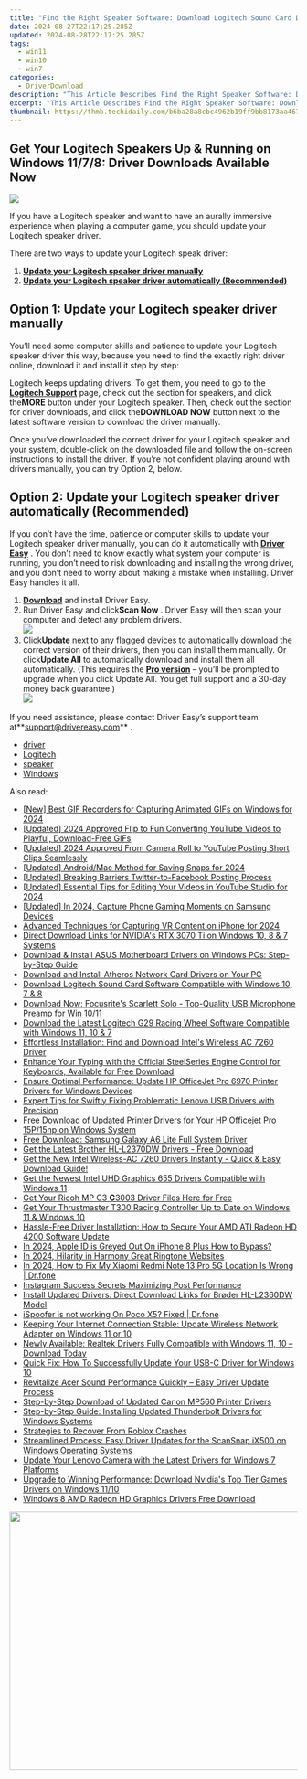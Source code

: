 ```yaml
---
title: "Find the Right Speaker Software: Download Logitech Sound Card Drivers for Win 10/7/8 - Free"
date: 2024-08-27T22:17:25.285Z
updated: 2024-08-28T22:17:25.285Z
tags:
  - win11
  - win10
  - win7
categories:
  - DriverDownload
description: "This Article Describes Find the Right Speaker Software: Download Logitech Sound Card Drivers for Win 10/7/8 - Free"
excerpt: "This Article Describes Find the Right Speaker Software: Download Logitech Sound Card Drivers for Win 10/7/8 - Free"
thumbnail: https://thmb.techidaily.com/b6ba28a8cbc4962b19ff9bb8173aa467ae4382bcff0dac604a5e0846ad2b1ff2.png
---
```


## Get Your Logitech Speakers Up & Running on Windows 11/7/8: Driver Downloads Available Now

![](https://images.drivereasy.com/wp-content/uploads/2018/11/img_5bfb63fc1ca58.png)

 If you have a Logitech speaker and want to have an aurally immersive experience when playing a computer game, you should update your Logitech speaker driver.

There are two ways to update your Logitech speak driver:

1. [**Update your Logitech speaker driver manually**](https://tools.techidaily.com/drivereasy/download/)
2. [**Update your Logitech speaker driver automatically (Recommended)**](https://www.drivereasy.com/knowledge/logitech-speaker-drivers-free-download-for-windows/#o2)

## Option 1: Update your Logitech speaker driver manually

 You’ll need some computer skills and patience to update your Logitech speaker driver this way, because you need to find the exactly right driver online, download it and install it step by step:

 Logitech keeps updating drivers. To get them, you need to go to the **[Logitech Support](https://support.logitech.com/en%5Fus/category/speakers-and-sound)**  page, check out the section for speakers, and click the**MORE** button under your Logitech speaker. Then, check out the section for driver downloads, and click the**DOWNLOAD NOW** button next to the latest software version to download the driver manually.

 Once you’ve downloaded the correct driver for your Logitech speaker and your system, double-click on the downloaded file and follow the on-screen instructions to install the driver. If you’re not confident playing around with drivers manually, you can try Option 2, below.

## Option 2: Update your Logitech speaker driver automatically (Recommended)

 If you don’t have the time, patience or computer skills to update your Logitech speaker driver manually, you can do it automatically with **[Driver Easy](https://tools.techidaily.com/drivereasy/download/)**  . You don’t need to know exactly what system your computer is running, you don’t need to risk downloading and installing the wrong driver, and you don’t need to worry about making a mistake when installing. Driver Easy handles it all.

1. **[Download](https://tools.techidaily.com/drivereasy/download/)**  and install Driver Easy.
2. Run Driver Easy and click**Scan Now** . Driver Easy will then scan your computer and detect any problem drivers.  
![](https://images.drivereasy.com/wp-content/uploads/2018/11/img_5bfb65e3000f8.jpg)
3. Click**Update** next to any flagged devices to automatically download the correct version of their drivers, then you can install them manually. Or click**Update All** to automatically download and install them all automatically. (This requires the **[Pro version](https://tools.techidaily.com/drivereasy/download/)**  – you’ll be prompted to upgrade when you click Update All. You get full support and a 30-day money back guarantee.)  
![](https://images.drivereasy.com/wp-content/uploads/2018/11/img_5bfb666e60511.jpg)

 If you need assistance, please contact Driver Easy’s support team at**<support@drivereasy.com>** .

* [driver](https://tools.techidaily.com/drivereasy/download/)
* [Logitech](https://tools.techidaily.com/drivereasy/download/)
* [speaker](https://tools.techidaily.com/drivereasy/download/)
* [Windows](https://tools.techidaily.com/drivereasy/download/)

<ins class="adsbygoogle"
     style="display:block"
     data-ad-format="autorelaxed"
     data-ad-client="ca-pub-7571918770474297"
     data-ad-slot="1223367746"></ins>



<ins class="adsbygoogle"
     style="display:block"
     data-ad-client="ca-pub-7571918770474297"
     data-ad-slot="8358498916"
     data-ad-format="auto"
     data-full-width-responsive="true"></ins>

<span class="atpl-alsoreadstyle">Also read:</span>
<div><ul>
<li><a href="https://digital-screen-recording.techidaily.com/new-best-gif-recorders-for-capturing-animated-gifs-on-windows-for-2024/"><u>[New] Best GIF Recorders for Capturing Animated GIFs on Windows for 2024</u></a></li>
<li><a href="https://eaxpv-info.techidaily.com/updated-2024-approved-flip-to-fun-converting-youtube-videos-to-playful-download-free-gifs/"><u>[Updated] 2024 Approved  Flip to Fun  Converting YouTube Videos to Playful, Download-Free GIFs</u></a></li>
<li><a href="https://eaxpv-info.techidaily.com/updated-2024-approved-from-camera-roll-to-youtube-posting-short-clips-seamlessly/"><u>[Updated] 2024 Approved  From Camera Roll to YouTube  Posting Short Clips Seamlessly</u></a></li>
<li><a href="https://snapchat-videos.techidaily.com/updated-androidmac-method-for-saving-snaps-for-2024/"><u>[Updated] Android/Mac Method for Saving Snaps for 2024</u></a></li>
<li><a href="https://facebook-clips.techidaily.com/updated-breaking-barriers-twitter-to-facebook-posting-process/"><u>[Updated] Breaking Barriers  Twitter-to-Facebook Posting Process</u></a></li>
<li><a href="https://youtube-data.techidaily.com/ed-essential-tips-for-editing-your-videos-in-youtube-studio-for-2024/"><u>[Updated] Essential Tips for Editing Your Videos in YouTube Studio for 2024</u></a></li>
<li><a href="https://video-capture.techidaily.com/updated-in-2024-capture-phone-gaming-moments-on-samsung-devices/"><u>[Updated] In 2024, Capture Phone Gaming Moments on Samsung Devices</u></a></li>
<li><a href="https://fox-cloud.techidaily.com/advanced-techniques-for-capturing-vr-content-on-iphone-for-2024/"><u>Advanced Techniques for Capturing VR Content on iPhone for 2024</u></a></li>
<li><a href="https://driver-download.techidaily.com/direct-download-links-for-nvidias-rtx-3070-ti-on-windows-10-8-and-7-systems/"><u>Direct Download Links for NVIDIA's RTX 3070 Ti on Windows 10, 8 & 7 Systems</u></a></li>
<li><a href="https://driver-download.techidaily.com/download-and-install-asus-motherboard-drivers-on-windows-pcs-step-by-step-guide/"><u>Download & Install ASUS Motherboard Drivers on Windows PCs: Step-by-Step Guide</u></a></li>
<li><a href="https://driver-download.techidaily.com/download-and-install-atheros-network-card-drivers-on-your-pc/"><u>Download and Install Atheros Network Card Drivers on Your PC</u></a></li>
<li><a href="https://driver-download.techidaily.com/download-logitech-sound-card-software-compatible-with-windows-10-7-and-8/"><u>Download Logitech Sound Card Software Compatible with Windows 10, 7 & 8</u></a></li>
<li><a href="https://driver-download.techidaily.com/download-now-focusrites-scarlett-solo-top-quality-usb-microphone-preamp-for-win-1011/"><u>Download Now: Focusrite's Scarlett Solo - Top-Quality USB Microphone Preamp for Win 10/11</u></a></li>
<li><a href="https://driver-download.techidaily.com/download-the-latest-logitech-g29-racing-wheel-software-compatible-with-windows-11-10-and-7/"><u>Download the Latest Logitech G29 Racing Wheel Software Compatible with Windows 11, 10 & 7</u></a></li>
<li><a href="https://driver-download.techidaily.com/effortless-installation-find-and-download-intels-wireless-ac-7260-driver/"><u>Effortless Installation: Find and Download Intel's Wireless AC 7260 Driver</u></a></li>
<li><a href="https://driver-download.techidaily.com/enhance-your-typing-with-the-official-steelseries-engine-control-for-keyboards-available-for-free-download/"><u>Enhance Your Typing with the Official SteelSeries Engine Control for Keyboards, Available for Free Download</u></a></li>
<li><a href="https://driver-download.techidaily.com/ensure-optimal-performance-update-hp-officejet-pro-6970-printer-drivers-for-windows-devices/"><u>Ensure Optimal Performance: Update HP OfficeJet Pro 6970 Printer Drivers for Windows Devices</u></a></li>
<li><a href="https://driver-download.techidaily.com/expert-tips-for-swiftly-fixing-problematic-lenovo-usb-drivers-with-precision/"><u>Expert Tips for Swiftly Fixing Problematic Lenovo USB Drivers with Precision</u></a></li>
<li><a href="https://driver-download.techidaily.com/free-download-of-updated-printer-drivers-for-your-hp-officejet-pro-15p15np-on-windows-system/"><u>Free Download of Updated Printer Drivers for Your HP Officejet Pro 15P/15np on Windows System</u></a></li>
<li><a href="https://driver-download.techidaily.com/free-download-samsung-galaxy-a6-lite-full-system-driver/"><u>Free Download: Samsung Galaxy A6 Lite Full System Driver</u></a></li>
<li><a href="https://driver-download.techidaily.com/get-the-latest-brother-hl-l2370dw-drivers-free-download/"><u>Get the Latest Brother HL-L2370DW Drivers - Free Download</u></a></li>
<li><a href="https://driver-download.techidaily.com/get-the-new-intel-wireless-ac-7260-drivers-instantly-quick-and-easy-download-guide/"><u>Get the New Intel Wireless-AC 7260 Drivers Instantly - Quick & Easy Download Guide!</u></a></li>
<li><a href="https://driver-download.techidaily.com/get-the-newest-intel-uhd-graphics-655-drivers-compatible-with-windows-11/"><u>Get the Newest Intel UHD Graphics 655 Drivers Compatible with Windows 11</u></a></li>
<li><a href="https://driver-download.techidaily.com/1722976086711-get-your-ricoh-mp-c3-(strong)c(strong)3003-driver-files-here-for-free/"><u>Get Your Ricoh MP C3 <Strong>C</Strong>3003 Driver Files Here for Free</u></a></li>
<li><a href="https://driver-download.techidaily.com/get-your-thrustmaster-t300-racing-controller-up-to-date-on-windows-11-and-windows-10/"><u>Get Your Thrustmaster T300 Racing Controller Up to Date on Windows 11 & Windows 10</u></a></li>
<li><a href="https://driver-download.techidaily.com/hassle-free-driver-installation-how-to-secure-your-amd-ati-radeon-hd-4200-software-update/"><u>Hassle-Free Driver Installation: How to Secure Your AMD ATI Radeon HD 4200 Software Update</u></a></li>
<li><a href="https://apple-account.techidaily.com/in-2024-apple-id-is-greyed-out-on-iphone-8-plus-how-to-bypass-by-drfone-ios/"><u>In 2024, Apple ID is Greyed Out On iPhone 8 Plus How to Bypass?</u></a></li>
<li><a href="https://some-techniques.techidaily.com/in-2024-hilarity-in-harmony-great-ringtone-websites/"><u>In 2024, Hilarity in Harmony  Great Ringtone Websites</u></a></li>
<li><a href="https://review-topics.techidaily.com/in-2024-how-to-fix-my-xiaomi-redmi-note-13-pro-5g-location-is-wrong-drfone-by-drfone-virtual-android/"><u>In 2024, How to Fix My Xiaomi Redmi Note 13 Pro 5G Location Is Wrong | Dr.fone</u></a></li>
<li><a href="https://instagram-videos.techidaily.com/instagram-success-secrets-maximizing-post-performance/"><u>Instagram Success Secrets  Maximizing Post Performance</u></a></li>
<li><a href="https://driver-download.techidaily.com/install-updated-drivers-direct-download-links-for-broder-hl-l2360dw-model/"><u>Install Updated Drivers: Direct Download Links for Brøder HL-L2360DW Model</u></a></li>
<li><a href="https://fake-location.techidaily.com/ispoofer-is-not-working-on-poco-x5-fixed-drfone-by-drfone-virtual-android/"><u>iSpoofer is not working On Poco X5? Fixed | Dr.fone</u></a></li>
<li><a href="https://driver-download.techidaily.com/keeping-your-internet-connection-stable-update-wireless-network-adapter-on-windows-11-or-10/"><u>Keeping Your Internet Connection Stable: Update Wireless Network Adapter on Windows 11 or 10</u></a></li>
<li><a href="https://driver-download.techidaily.com/newly-available-realtek-drivers-fully-compatible-with-windows-11-10-download-today/"><u>Newly Available: Realtek Drivers Fully Compatible with Windows 11, 10 – Download Today</u></a></li>
<li><a href="https://driver-download.techidaily.com/quick-fix-how-to-successfully-update-your-usb-c-driver-for-windows-10/"><u>Quick Fix: How To Successfully Update Your USB-C Driver for Windows 10</u></a></li>
<li><a href="https://driver-download.techidaily.com/revitalize-acer-sound-performance-quickly-easy-driver-update-process/"><u>Revitalize Acer Sound Performance Quickly – Easy Driver Update Process</u></a></li>
<li><a href="https://driver-download.techidaily.com/step-by-step-download-of-updated-canon-mp560-printer-drivers/"><u>Step-by-Step Download of Updated Canon MP560 Printer Drivers</u></a></li>
<li><a href="https://driver-download.techidaily.com/step-by-step-guide-installing-updated-thunderbolt-drivers-for-windows-systems/"><u>Step-by-Step Guide: Installing Updated Thunderbolt Drivers for Windows Systems</u></a></li>
<li><a href="https://win11-tips.techidaily.com/strategies-to-recover-from-roblox-crashes/"><u>Strategies to Recover From Roblox Crashes</u></a></li>
<li><a href="https://driver-download.techidaily.com/streamlined-process-easy-driver-updates-for-the-scansnap-ix500-on-windows-operating-systems/"><u>Streamlined Process: Easy Driver Updates for the ScanSnap iX500 on Windows Operating Systems</u></a></li>
<li><a href="https://driver-download.techidaily.com/update-your-lenovo-camera-with-the-latest-drivers-for-windows-7-platforms/"><u>Update Your Lenovo Camera with the Latest Drivers for Windows 7 Platforms</u></a></li>
<li><a href="https://driver-download.techidaily.com/upgrade-to-winning-performance-download-nvidias-top-tier-games-drivers-on-windows-1110/"><u>Upgrade to Winning Performance: Download Nvidia's Top Tier Games Drivers on Windows 11/10</u></a></li>
<li><a href="https://driver-download.techidaily.com/windows-8-amd-radeon-hd-graphics-drivers-free-download/"><u>Windows 8 AMD Radeon HD Graphics Drivers Free Download</u></a></li>
</ul></div>

<!-- affiliate ads begin -->
<a href="https://ukaidot.sjv.io/c/5597632/1793234/19578" target="_top" id="1793234"><img src="//a.impactradius-go.com/display-ad/19578-1793234" border="0" alt="" width="678" height="452"/></a><img height="0" width="0" src="https://imp.pxf.io/i/5597632/1793234/19578" style="position:absolute;visibility:hidden;" border="0" />
<!-- affiliate ads end -->
